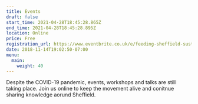 ```yaml
---
title: Events
draft: false
start_time: 2021-04-28T18:45:28.865Z
end_time: 2021-04-28T18:45:28.895Z
location: Online
price: Free
registration_url: https://www.eventbrite.co.uk/e/feeding-sheffield-sustainably-tickets-150764756445
date: 2018-11-14T19:02:50-07:00
menu:
  main:
    weight: 40
---
```

Despite the COVID-19 pandemic, events, workshops and talks are still taking place. Join us online to keep the movement alive and conitnue sharing knowledge aorund Sheffield.